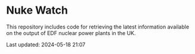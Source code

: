 # Nuke Watch

This repository includes code for retrieving the latest information available on the output of EDF nuclear power plants in the UK.

Last updated: 2024-05-18 21:07